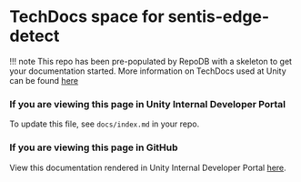 # TechDocs space for sentis-edge-detect 

!!! note
    This repo has been pre-populated by RepoDB with a skeleton to get your documentation started.  More information on TechDocs used at Unity can be found [here](http://go/docs-techdocs) 

### If you are viewing this page in Unity Internal Developer Portal 

To update this file, see `docs/index.md` in your repo.  

### If you are viewing this page in GitHub 

View this documentation rendered in Unity Internal Developer Portal [here](https://developer.portal.internal.unity.com/catalog/default/component/sentis-edge-detect/docs).